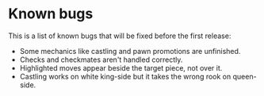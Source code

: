 # Known bugs

This is a list of known bugs that will be fixed before the first release:

- Some mechanics like castling and pawn promotions are unfinished.
- Checks and checkmates aren't handled correctly.
- Highlighted moves appear beside the target piece, not over it.
- Castling works on white king-side but it takes the wrong rook on queen-side.
